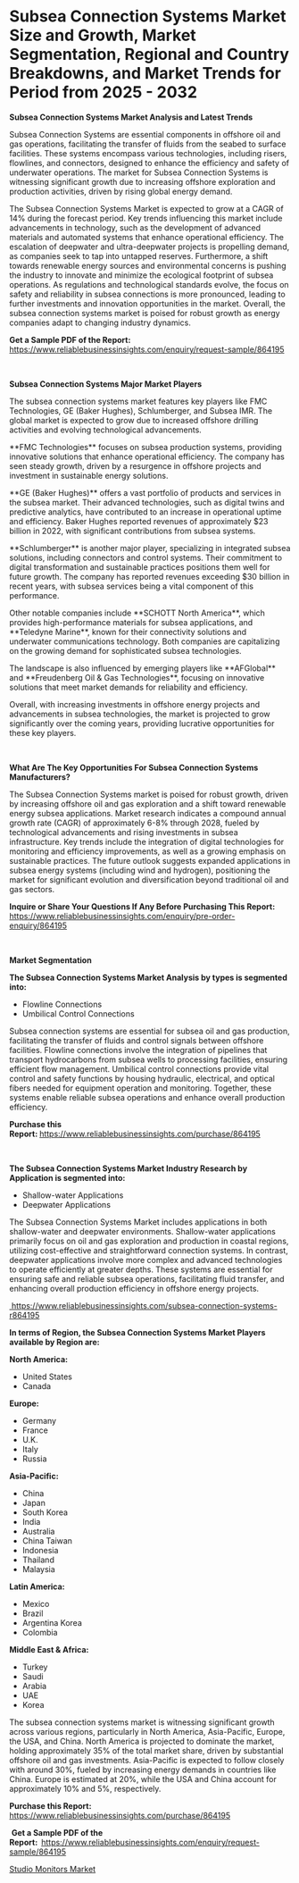 <p><h1>Subsea Connection Systems Market Size and Growth, Market Segmentation, Regional and Country Breakdowns, and Market Trends for Period from 2025 -  2032</h1></p><p><strong>Subsea Connection Systems Market Analysis and Latest Trends</strong></p>
<p><p>Subsea Connection Systems are essential components in offshore oil and gas operations, facilitating the transfer of fluids from the seabed to surface facilities. These systems encompass various technologies, including risers, flowlines, and connectors, designed to enhance the efficiency and safety of underwater operations. The market for Subsea Connection Systems is witnessing significant growth due to increasing offshore exploration and production activities, driven by rising global energy demand.</p><p>The Subsea Connection Systems Market is expected to grow at a CAGR of 14% during the forecast period. Key trends influencing this market include advancements in technology, such as the development of advanced materials and automated systems that enhance operational efficiency. The escalation of deepwater and ultra-deepwater projects is propelling demand, as companies seek to tap into untapped reserves. Furthermore, a shift towards renewable energy sources and environmental concerns is pushing the industry to innovate and minimize the ecological footprint of subsea operations. As regulations and technological standards evolve, the focus on safety and reliability in subsea connections is more pronounced, leading to further investments and innovation opportunities in the market. Overall, the subsea connection systems market is poised for robust growth as energy companies adapt to changing industry dynamics.</p></p>
<p><strong>Get a Sample PDF of the Report:&nbsp;</strong> <a href="https://www.reliablebusinessinsights.com/enquiry/request-sample/864195?utm_campaign=2209&utm_medium=2&utm_source=Github&utm_content=ia&utm_term=20022025&utm_id=subsea-connection-systems">https://www.reliablebusinessinsights.com/enquiry/request-sample/864195</a></p>
<p>&nbsp;</p>
<p><strong>Subsea Connection Systems Major Market Players</strong></p>
<p><p>The subsea connection systems market features key players like FMC Technologies, GE (Baker Hughes), Schlumberger, and Subsea IMR. The global market is expected to grow due to increased offshore drilling activities and evolving technological advancements.</p><p>**FMC Technologies** focuses on subsea production systems, providing innovative solutions that enhance operational efficiency. The company has seen steady growth, driven by a resurgence in offshore projects and investment in sustainable energy solutions.</p><p>**GE (Baker Hughes)** offers a vast portfolio of products and services in the subsea market. Their advanced technologies, such as digital twins and predictive analytics, have contributed to an increase in operational uptime and efficiency. Baker Hughes reported revenues of approximately $23 billion in 2022, with significant contributions from subsea systems.</p><p>**Schlumberger** is another major player, specializing in integrated subsea solutions, including connectors and control systems. Their commitment to digital transformation and sustainable practices positions them well for future growth. The company has reported revenues exceeding $30 billion in recent years, with subsea services being a vital component of this performance.</p><p>Other notable companies include **SCHOTT North America**, which provides high-performance materials for subsea applications, and **Teledyne Marine**, known for their connectivity solutions and underwater communications technology. Both companies are capitalizing on the growing demand for sophisticated subsea technologies.</p><p>The landscape is also influenced by emerging players like **AFGlobal** and **Freudenberg Oil & Gas Technologies**, focusing on innovative solutions that meet market demands for reliability and efficiency.</p><p>Overall, with increasing investments in offshore energy projects and advancements in subsea technologies, the market is projected to grow significantly over the coming years, providing lucrative opportunities for these key players.</p></p>
<p>&nbsp;</p>
<p><strong>What Are The Key Opportunities For Subsea Connection Systems Manufacturers?</strong></p>
<p><p>The Subsea Connection Systems market is poised for robust growth, driven by increasing offshore oil and gas exploration and a shift toward renewable energy subsea applications. Market research indicates a compound annual growth rate (CAGR) of approximately 6-8% through 2028, fueled by technological advancements and rising investments in subsea infrastructure. Key trends include the integration of digital technologies for monitoring and efficiency improvements, as well as a growing emphasis on sustainable practices. The future outlook suggests expanded applications in subsea energy systems (including wind and hydrogen), positioning the market for significant evolution and diversification beyond traditional oil and gas sectors.</p></p>
<p><strong>Inquire or Share Your Questions If Any Before Purchasing This Report:</strong> <a href="https://www.reliablebusinessinsights.com/enquiry/pre-order-enquiry/864195?utm_campaign=2209&utm_medium=2&utm_source=Github&utm_content=ia&utm_term=20022025&utm_id=subsea-connection-systems">https://www.reliablebusinessinsights.com/enquiry/pre-order-enquiry/864195</a></p>
<p>&nbsp;</p>
<p><strong>Market Segmentation</strong></p>
<p><strong>The Subsea Connection Systems Market Analysis by types is segmented into:</strong></p>
<p><ul><li>Flowline Connections</li><li>Umbilical Control Connections</li></ul></p>
<p><p>Subsea connection systems are essential for subsea oil and gas production, facilitating the transfer of fluids and control signals between offshore facilities. Flowline connections involve the integration of pipelines that transport hydrocarbons from subsea wells to processing facilities, ensuring efficient flow management. Umbilical control connections provide vital control and safety functions by housing hydraulic, electrical, and optical fibers needed for equipment operation and monitoring. Together, these systems enable reliable subsea operations and enhance overall production efficiency.</p></p>
<p><strong>Purchase this Report:&nbsp;</strong><a href="https://www.reliablebusinessinsights.com/purchase/864195?utm_campaign=2209&utm_medium=2&utm_source=Github&utm_content=ia&utm_term=20022025&utm_id=subsea-connection-systems">https://www.reliablebusinessinsights.com/purchase/864195</a></p>
<p>&nbsp;</p>
<p><strong>The Subsea Connection Systems Market Industry Research by Application is segmented into:</strong></p>
<p><ul><li>Shallow-water Applications</li><li>Deepwater Applications</li></ul></p>
<p><p>The Subsea Connection Systems Market includes applications in both shallow-water and deepwater environments. Shallow-water applications primarily focus on oil and gas exploration and production in coastal regions, utilizing cost-effective and straightforward connection systems. In contrast, deepwater applications involve more complex and advanced technologies to operate efficiently at greater depths. These systems are essential for ensuring safe and reliable subsea operations, facilitating fluid transfer, and enhancing overall production efficiency in offshore energy projects.</p></p>
<p><a href="https://www.reliablebusinessinsights.com/subsea-connection-systems-r864195?utm_campaign=2209&utm_medium=2&utm_source=Github&utm_content=ia&utm_term=20022025&utm_id=subsea-connection-systems">&nbsp;https://www.reliablebusinessinsights.com/subsea-connection-systems-r864195</a></p>
<p><strong>In terms of Region, the Subsea Connection Systems Market Players available by Region are:</strong></p>
<p>
    <p> <strong> North America: </strong>
        <ul>
            <li>United States</li>
            <li>Canada</li>
        </ul>
        </p> 
    <p> <strong> Europe: </strong>
        <ul>
            <li>Germany</li>
            <li>France</li>
            <li>U.K.</li>
            <li>Italy</li>
            <li>Russia</li>
        </ul>
        </p> 
    <p> <strong> Asia-Pacific: </strong>
        <ul>
            <li>China</li>
            <li>Japan</li>
            <li>South Korea</li>
            <li>India</li>
            <li>Australia</li>
            <li>China Taiwan</li>
            <li>Indonesia</li>
            <li>Thailand</li>
            <li>Malaysia</li>
        </ul>
        </p> 
    <p> <strong> Latin America: </strong>
        <ul>
            <li>Mexico</li>
            <li>Brazil</li>
            <li>Argentina Korea</li>
            <li>Colombia</li>
        </ul>
        </p> 
    <p> <strong> Middle East & Africa: </strong>
        <ul>
            <li>Turkey</li>
            <li>Saudi</li>
            <li>Arabia</li>
            <li>UAE</li>
            <li>Korea</li>
        </ul>
    </p>
    </p>
<p><p>The subsea connection systems market is witnessing significant growth across various regions, particularly in North America, Asia-Pacific, Europe, the USA, and China. North America is projected to dominate the market, holding approximately 35% of the total market share, driven by substantial offshore oil and gas investments. Asia-Pacific is expected to follow closely with around 30%, fueled by increasing energy demands in countries like China. Europe is estimated at 20%, while the USA and China account for approximately 10% and 5%, respectively.</p></p>
<p><strong>Purchase this Report: </strong><a href="https://www.reliablebusinessinsights.com/purchase/864195?utm_campaign=2209&utm_medium=2&utm_source=Github&utm_content=ia&utm_term=20022025&utm_id=subsea-connection-systems">https://www.reliablebusinessinsights.com/purchase/864195</a></p>
<p>&nbsp;<strong>Get a Sample PDF of the Report:&nbsp;&nbsp;</strong><a href="https://www.reliablebusinessinsights.com/enquiry/request-sample/864195?utm_campaign=2209&utm_medium=2&utm_source=Github&utm_content=ia&utm_term=20022025&utm_id=subsea-connection-systems">https://www.reliablebusinessinsights.com/enquiry/request-sample/864195</a></p>
<p><strong></strong></p>
<p><p><a href="https://github.com/kbollin866/Market-Research-Report-List-1/blob/main/studio-monitors-market.md?utm_campaign=2209&utm_medium=2&utm_source=Github&utm_content=ia&utm_term=20022025&utm_id=subsea-connection-systems">Studio Monitors Market</a></p></p>